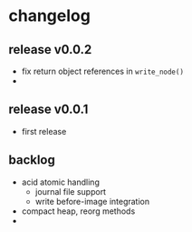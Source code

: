 
# changelog

## release v0.0.2

- fix return object references in `write_node()`
- 


## release v0.0.1 

- first release


## backlog

- acid atomic handling
  - journal file support
  - write before-image integration
- compact heap, reorg methods
- 

